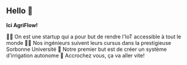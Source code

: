 ## Hello 👋

**Ici AgriFlow!**

🙋‍♀️ On est une startup qui a pour but de rendre l'IoT accessible à tout le monde
👩‍💻 Nos ingénieurs suivent leurs cursus dans la prestigieuse Sorbonne Université
🧙 Notre premier but est de créer un système d'irrigation autonome
🍿 Accrochez vous, ça va aller vite!
